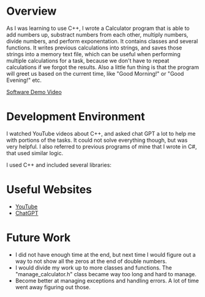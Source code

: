 # Overview

As I was learning to use C++, I wrote a Calculator program that is able to add numbers up, substract numbers from each other, 
multiply numbers, divide numbers, and perform exponentation. It contains classes and several functions. It writes previous calculations into strings, and saves those strings into a memory text file, which can be useful when performing multiple calculations for a task, because we don't have to repeat calculations if we forgot the results.
Also a little fun thing is that the program will greet us based on the current time, like "Good Morning!" or "Good Evening!" etc.


[Software Demo Video](https://www.youtube.com/watch?v=b5N-YDTCnZs)

# Development Environment

I watched YouTube videos about C++, and asked chat GPT a lot to help me with portions of the tasks. It could not solve everything though, but was very helpful. I also referred to previous programs of mine that I wrote in C#, that used similar logic. 

I used C++ and included several libraries:
 <iostream>
 <stdexcept>
 <cmath>
 <stdexcept>
 <ctime>
 <fstream>
 <string>

# Useful Websites

- [YouTube](https://www.youtube.com/watch?v=ZzaPdXTrSb8)
- [ChatGPT](https://chat.openai.com/)

# Future Work

- I did not have enough time at the end, but next time I would figure out a way to not show all the zeros at the end of double numbers.
- I would divide my work up to more classes and functions. The "manage_calculator.h" class became way too long and hard to manage.
- Become better at managing exceptions and handling errors. A lot of time went away figuring out those.